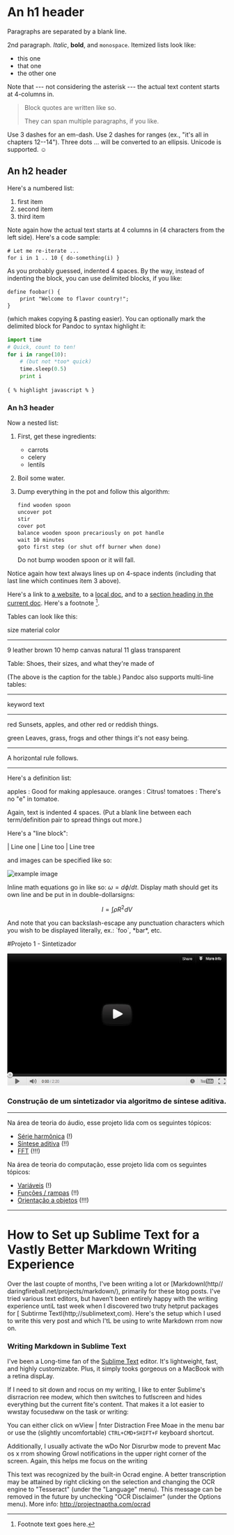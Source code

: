 An h1 header
============

Paragraphs are separated by a blank line.

2nd paragraph. *Italic*, **bold**, and `monospace`. Itemized lists
look like:

  * this one
  * that one
  * the other one

Note that --- not considering the asterisk --- the actual text
content starts at 4-columns in.

> Block quotes are
> written like so.
>
> They can span multiple paragraphs,
> if you like.

Use 3 dashes for an em-dash. Use 2 dashes for ranges (ex., "it's all
in chapters 12--14"). Three dots ... will be converted to an ellipsis.
Unicode is supported. ☺



An h2 header
------------

Here's a numbered list:

 1. first item
 2. second item
 3. third item

Note again how the actual text starts at 4 columns in (4 characters
from the left side). Here's a code sample:

    # Let me re-iterate ...
    for i in 1 .. 10 { do-something(i) }

As you probably guessed, indented 4 spaces. By the way, instead of
indenting the block, you can use delimited blocks, if you like:

~~~
define foobar() {
    print "Welcome to flavor country!";
}
~~~

(which makes copying & pasting easier). You can optionally mark the
delimited block for Pandoc to syntax highlight it:

~~~python
import time
# Quick, count to ten!
for i in range(10):
    # (but not *too* quick)
    time.sleep(0.5)
    print i
~~~

<code>{ %  highlight javascript % }</code>

### An h3 header ###

Now a nested list:

 1. First, get these ingredients:

      * carrots
      * celery
      * lentils

 2. Boil some water.

 3. Dump everything in the pot and follow
    this algorithm:

        find wooden spoon
        uncover pot
        stir
        cover pot
        balance wooden spoon precariously on pot handle
        wait 10 minutes
        goto first step (or shut off burner when done)

    Do not bump wooden spoon or it will fall.

Notice again how text always lines up on 4-space indents (including
that last line which continues item 3 above).

Here's a link to [a website](http://foo.bar), to a [local
doc](local-doc.html), and to a [section heading in the current
doc](#an-h2-header). Here's a footnote [^1].

[^1]: Footnote text goes here.

Tables can look like this:

size  material      color
----  ------------  ------------
9     leather       brown
10    hemp canvas   natural
11    glass         transparent

Table: Shoes, their sizes, and what they're made of

(The above is the caption for the table.) Pandoc also supports
multi-line tables:

--------  -----------------------
keyword   text
--------  -----------------------
red       Sunsets, apples, and
          other red or reddish
          things.

green     Leaves, grass, frogs
          and other things it's
          not easy being.
--------  -----------------------

A horizontal rule follows.

***

Here's a definition list:

apples
  : Good for making applesauce.
oranges
  : Citrus!
tomatoes
  : There's no "e" in tomatoe.

Again, text is indented 4 spaces. (Put a blank line between each
term/definition pair to spread things out more.)

Here's a "line block":

| Line one
|   Line too
| Line tree

and images can be specified like so:

![example image](example-image.jpg "An exemplary image")

Inline math equations go in like so: $\omega = d\phi / dt$. Display
math should get its own line and be put in in double-dollarsigns:

$$I = \int \rho R^{2} dV$$

And note that you can backslash-escape any punctuation characters
which you wish to be displayed literally, ex.: \`foo\`, \*bar\*, etc.

#Projeto 1 - Sintetizador

<p align="center">
  <img src="youtube-vid.jpg"/>
</p>

### Construção de um sintetizador via algoritmo de síntese aditiva.

---
Na área de teoria do áudio, esse projeto lida com os seguintes tópicos:

* [Série harmônica](audio_serHarm.md) (!)
* [Síntese aditiva](audio_addSynth.md) (!!)
* [FFT](audio_dft.md) (!!!)
<p>

Na área de teoria do computação, esse projeto lida com os seguintes tópicos:

* [Variáveis](prog_variaveis.md) (!)
* [Funções / rampas](prog_funcoes.md) (!!)
* [Orientação a objetos](prog_oop.md) (!!!)
---

# How to Set up Sublime Text for a Vastly Better Markdown Writing Experience

Over the last coupte of months, I've been writing a lot or [Markdownl(http//
daringfireball.net/projects/markdown/), primarily for these btog posts. I've
tried various text editors, but haven't been entirely happy with the writing
experience untiL tast week when I discovered two truty hetprut packages for [
Subtirme Textl(http;//sublimetext,com). Here's the setup which I used to write
this very post and which I'tL be using to write Markdown rrom now on.

### Writing Markdown in Sublime Text

I've been a Long-time fan of the [Sublime Text](http:/Jsublimetext.com)
editor. It's lightweight, fast, and highly customizabte. Plus, it simply tooks
gorgeous on a MacBook with a retina dispLay.

If I need to sit down and rocus on my writing, I like to enter Sublime's
disrracrion ree modew, which then switches to futlscreen and hides everything
but the current fite's content. That makes it a lot easier to wwstay focusedww
on the task or writing:

You can either click on wView | fnter Distraction Free Moae in the menu bar
or use the (slightly uncomfortable) `CTRL+CMD+SHIFT+F` keyboard shortcut.

Additionally, I usually activate the wDo Nor Disrurbw mode to prevent Mac os x
rrom showing Growl notifications in the upper right corner of the screen.
Again, this helps me focus on the writing

This text was recognized by the built-in Ocrad engine. A better transcription may be attained by right clicking on the selection and changing the OCR engine to "Tesseract" (under the "Language" menu). This message can be removed in the future by unchecking "OCR Disclaimer" (under the Options menu). More info: http://projectnaptha.com/ocrad